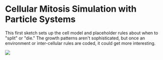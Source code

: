# Cellular Mitosis Simulation with Particle Systems

This first sketch sets up the cell model and placeholder rules about when to "split" or "die." 
The growth patterns aren't sophisticated, but once an environment or inter-cellular rules are
coded, it could get more interesting.

![](http://spatialpixel.com/wp-content/uploads/2014/01/Biomimicry_Mitosis_01.png)

